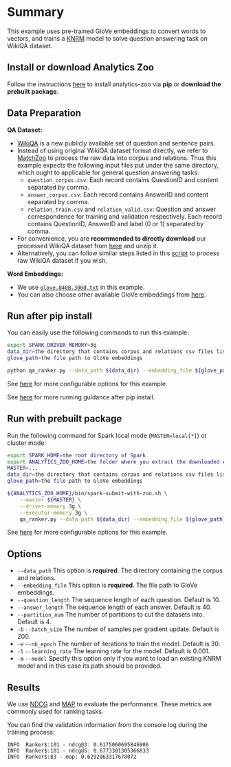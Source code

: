 # Summary
This example uses pre-trained GloVe embeddings to convert words to vectors,
and trains a [KNRM](https://arxiv.org/abs/1706.06613) model to solve question answering task
on WikiQA dataset.


## Install or download Analytics Zoo
Follow the instructions [here](https://analytics-zoo.github.io/master/#PythonUserGuide/install/) to install analytics-zoo via __pip__ or __download the prebuilt package__.


## Data Preparation
__QA Dataset:__
- [WikiQA](https://www.microsoft.com/en-us/download/details.aspx?id=52419) is a new publicly available set of question and sentence pairs.
- Instead of using original WikiQA dataset format directly, we refer to [MatchZoo](https://github.com/NTMC-Community/MatchZoo) to process the raw data into corpus and relations.
Thus this example expects the following input files put under the same directory, which ought to applicable for general question answering tasks:
    - `question_corpus.csv`: Each record contains QuestionID and content separated by comma.
    - `answer_corpus.csv`: Each record contains AnswerID and content separated by comma.
    - `relation_train.csv` and `relation_valid.csv`: Question and answer correspondence for training and validation respectively. Each record contains QuestionID, AnswerID and label (0 or 1) separated by comma.
- For convenience, you are __recommended to directly download__ our processed WikiQA dataset from [here](https://s3.amazonaws.com/analytics-zoo-data/WikiQAProcessed.zip) and unzip it.
- Alternatively, you can follow similar steps listed in this [script](https://github.com/NTMC-Community/MatchZoo/blob/master/data/WikiQA/run_data.sh) to process raw WikiQA dataset if you wish.

__Word Embeddings:__
- We use [`glove.840B.300d.txt`](http://nlp.stanford.edu/data/glove.840B.300d.zip) in this example.
- You can also choose other available GloVe embeddings from [here](https://nlp.stanford.edu/projects/glove/).


## Run after pip install
You can easily use the following commands to run this example:
```bash
export SPARK_DRIVER_MEMORY=3g
data_dir=the directory that contains corpus and relations csv files listed above
glove_path=the file path to GloVe embeddings

python qa_ranker.py --data_path ${data_dir} --embedding_file ${glove_path}
```
See [here](#options) for more configurable options for this example.

See [here](https://analytics-zoo.github.io/master/#PythonUserGuide/run/#run-after-pip-install) for more running guidance after pip install.


## Run with prebuilt package
Run the following command for Spark local mode (`MASTER=local[*]`) or cluster mode:

```bash
export SPARK_HOME=the root directory of Spark
export ANALYTICS_ZOO_HOME=the folder where you extract the downloaded Analytics Zoo zip package
MASTER=...
data_dir=the directory that contains corpus and relations csv files listed above
glove_path=the file path to GloVe embeddings

${ANALYTICS_ZOO_HOME}/bin/spark-submit-with-zoo.sh \
    --master ${MASTER} \
    --driver-memory 3g \
    --executor-memory 3g \
    qa_ranker.py --data_path ${data_dir} --embedding_file ${glove_path}
```
See [here](#options) for more configurable options for this example.


## Options
* `--data_path` This option is __required__. The directory containing the corpus and relations.
* `--embedding_file` This option is __required__. The file path to GloVe embeddings.
* `--question_length` The sequence length of each question. Default is 10.
* `--answer_length` The sequence length of each answer. Default is 40.
* `--partition_num` The number of partitions to cut the datasets into. Default is 4.
* `-b` `--batch_size` The number of samples per gradient update. Default is 200.
* `-e` `--nb_epoch` The number of iterations to train the model. Default is 30.
* `-l` `--learning_rate` The learning rate for the model. Default is 0.001.
* `-m` `--model` Specify this option only if you want to load an existing KNRM model and in this case its path should be provided.


## Results
We use [NDCG](https://en.wikipedia.org/wiki/Evaluation_measures_(information_retrieval)#Discounted_cumulative_gain) and [MAP](https://en.wikipedia.org/wiki/Evaluation_measures_(information_retrieval)#Mean_average_precision) to evaluate the performance. These metrics are commonly used for ranking tasks.

You can find the validation information from the console log during the training process:
```
INFO  Ranker$:101 - ndcg@3: 0.6175060695846906
INFO  Ranker$:101 - ndcg@5: 0.6773301305366833
INFO  Ranker$:83 - map: 0.6292063317678072
```
